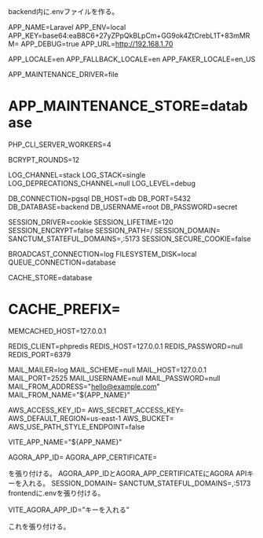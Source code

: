 backend内に.envファイルを作る。

APP_NAME=Laravel
APP_ENV=local
APP_KEY=base64:eaB8C6+27yZPpQkBLpCm+GG9ok4ZtCrebL1T+83mMRM=
APP_DEBUG=true
APP_URL=http://192.168.1.70

APP_LOCALE=en
APP_FALLBACK_LOCALE=en
APP_FAKER_LOCALE=en_US

APP_MAINTENANCE_DRIVER=file
# APP_MAINTENANCE_STORE=database

PHP_CLI_SERVER_WORKERS=4

BCRYPT_ROUNDS=12

LOG_CHANNEL=stack
LOG_STACK=single
LOG_DEPRECATIONS_CHANNEL=null
LOG_LEVEL=debug

DB_CONNECTION=pgsql
DB_HOST=db
DB_PORT=5432
DB_DATABASE=backend
DB_USERNAME=root
DB_PASSWORD=secret

SESSION_DRIVER=cookie
SESSION_LIFETIME=120
SESSION_ENCRYPT=false
SESSION_PATH=/
SESSION_DOMAIN=
SANCTUM_STATEFUL_DOMAINS=,:5173
SESSION_SECURE_COOKIE=false

BROADCAST_CONNECTION=log
FILESYSTEM_DISK=local
QUEUE_CONNECTION=database

CACHE_STORE=database
# CACHE_PREFIX=

MEMCACHED_HOST=127.0.0.1

REDIS_CLIENT=phpredis
REDIS_HOST=127.0.0.1
REDIS_PASSWORD=null
REDIS_PORT=6379

MAIL_MAILER=log
MAIL_SCHEME=null
MAIL_HOST=127.0.0.1
MAIL_PORT=2525
MAIL_USERNAME=null
MAIL_PASSWORD=null
MAIL_FROM_ADDRESS="hello@example.com"
MAIL_FROM_NAME="${APP_NAME}"

AWS_ACCESS_KEY_ID=
AWS_SECRET_ACCESS_KEY=
AWS_DEFAULT_REGION=us-east-1
AWS_BUCKET=
AWS_USE_PATH_STYLE_ENDPOINT=false

VITE_APP_NAME="${APP_NAME}"

AGORA_APP_ID=
AGORA_APP_CERTIFICATE=

を張り付ける。
AGORA_APP_IDとAGORA_APP_CERTIFICATEにAGORA APIキーを入れる。
SESSION_DOMAIN=
SANCTUM_STATEFUL_DOMAINS=,:5173
frontendに.envを張り付ける。

VITE_AGORA_APP_ID=”キーを入れる”

これを張り付ける。

